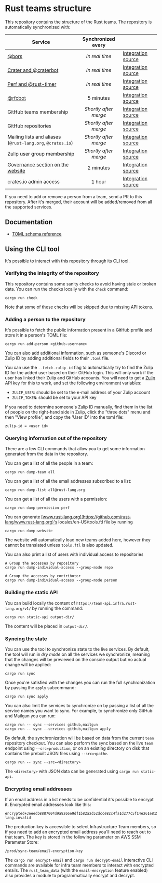 # Rust teams structure

This repository contains the structure of the Rust teams. The repository is
automatically synchronized with:

| Service                                                    |  Synchronized every   |                                           |
|------------------------------------------------------------|:---------------------:|-------------------------------------------|
| [@bors][bors]                                              |    *In real time*     | [Integration source][bors-src]            |
| [Crater and @craterbot][crater]                            |    *In real time*     | [Integration source][crater-src]          |
| [Perf and @rust-timer][perf]                               |    *In real time*     | [Integration source][perf-src]            |
| [@rfcbot][rfcbot]                                          |       5 minutes       | [Integration source][rfcbot-src]          |
| GitHub teams membership                                    | *Shortly after merge* | [Integration source][sync-team-src]       |
| GitHub repositories                                        | *Shortly after merge* | [Integration source][sync-team-src]       |
| Mailing lists and aliases (`@rust-lang.org`, `@crates.io`) | *Shortly after merge* | [Integration source][sync-team-src]       |
| Zulip user group membership                                | *Shortly after merge* | [Integration source][sync-team-src]       |
| [Governance section on the website][www]                   |       2 minutes       | [Integration source][www-src]             |
| crates.io admin access                                     |        1 hour         | [Integration source][crates-io-admin-src] |

If you need to add or remove a person from a team, send a PR to this
repository. After it's merged, their account will be added/removed
from all the supported services.

[bors]: https://buildbot2.rust-lang.org/homu

[bors-src]: https://github.com/rust-lang/homu/blob/master/homu/auth.py

[www]: https://www.rust-lang.org/governance

[www-src]: https://github.com/rust-lang/www.rust-lang.org/blob/master/src/teams.rs

[crater]: https://github.com/rust-lang-nursery/crater

[crater-src]: https://github.com/rust-lang-nursery/crater/blob/master/src/server/auth.rs

[perf]: https://perf.rust-lang.org

[perf-src]: https://github.com/rust-lang-nursery/rustc-perf/blob/master/site/src/server.rs

[rfcbot]: https://rfcbot.rs

[rfcbot-src]: https://github.com/anp/rfcbot-rs/blob/master/src/teams.rs

[sync-team-src]: sync-team

[crates-io-admin-src]: https://github.com/rust-lang/crates.io/blob/main/src/worker/jobs/sync_admins.rs

## Documentation

* [TOML schema reference](docs/toml-schema.md)

## Using the CLI tool

It's possible to interact with this repository through its CLI tool.

### Verifying the integrity of the repository

This repository contains some sanity checks to avoid having stale or broken
data. You can run the checks locally with the `check` command:

```
cargo run check
```

Note that some of these checks will be skipped due to missing API tokens.

### Adding a person to the repository

It's possible to fetch the public information present in a GitHub profile and
store it in a person's TOML file:

```
cargo run add-person <github-username>
```

You can also add additional information, such as someone's Discord or Zulip ID by adding additional fields to their `.toml` file.

You can use the `--fetch-zulip-id` flag to automatically try to find the Zulip ID for the added user based on their GitHub login. This will only work if the user has linked their Zulip and GitHub accounts. You will need to get a [Zulip API key](https://zulip.com/api/api-keys#get-your-api-key) for this to work, and set the following environment variables:

- `ZULIP_USER`: should be set to the e-mail address of your Zulip account
- `ZULIP_TOKEN`: should be set to your API key

If you need to determine someone's Zulip ID manually, find them in the list of people on the
right-hand side in Zulip, click the "three dots" menu and then "View profile", and copy the 'User ID'
into the toml file:

```
zulip-id = <user id>
```

### Querying information out of the repository

There are a few CLI commands that allow you to get some information generated
from the data in the repository.

You can get a list of all the people in a team:

```
cargo run dump-team all
```

You can get a list of all the email addresses subscribed to a list:

```
cargo run dump-list all@rust-lang.org
```

You can get a list of all the users with a permission:

```
cargo run dump-permission perf
```

You can generate [www.rust-lang.org](https://github.com/rust-lang/www.rust-lang.org)'s locales/en-US/tools.ftl file by running

```
cargo run dump-website
```

The website will automatically load new teams added here, however they cannot be translated unless `tools.ftl` is also updated.

You can also print a list of users with individual access to repositories

```
# Group the accesses by repository
cargo run dump-individual-access --group-mode repo

# Group the accesses by contributor
cargo run dump-individual-access --group-mode person
```

### Building the static API

You can build locally the content of `https://team-api.infra.rust-lang.org/v1/`
by running the command:

```
cargo run static-api output-dir/
```

The content will be placed in `output-dir/`.

### Syncing the state

You can use the tool to synchronize state to the live services. By default, the tool will run in *dry mode* on all the services we synchronize, meaning that the changes will be previewed on the console output but no actual change will be applied:

```
cargo run sync
```

Once you're satisfied with the changes you can run the full synchronization by
passing the `apply` subcommand:

```
cargo run sync apply
```

You can also limit the services to synchronize on by passing a list of all the
service names you want to sync. For example, to synchronize only GitHub and
Mailgun you can run:

```
cargo run -- sync --services github,mailgun
cargo run -- sync --services github,mailgun apply
```

By default, the synchronization will be based on data from the current `team` repository checkout.
You can also perform the sync based on the live `team` endpoint using `--src=production`, or on an existing directory on disk that contains the prebuilt JSON files using `--src=<path>`.

```
cargo run -- sync --src=<directory>
```

The `<directory>` with JSON data can be generated using `cargo run static-api`.

### Encrypting email addresses

If an email address in a list needs to be confidential it's possible to encrypt
it. Encrypted email addresses look like this:

```
encrypted+3eeedb8887004d9a8266e9df1b82a2d52dcce82c4fa1d277c5f14e261e8155acc8a66344edc972fa58b678dc2bcad2e8f7c201a1eede9c16639fe07df8bac5aa1097b2ad9699a700edb32ef192eaa74bf7af0a@rust-lang.invalid
```

The production key is accessible to select Infrastructure Team members, so if
you need to add an encrypted email address you'll need to reach out to that
team. The key is stored in the following parameter on AWS SSM Parameter Store:

```
/prod/sync-team/email-encryption-key
```

The `cargo run encrypt-email` and `cargo run decrypt-email` interactive CLI
commands are available for infra team members to interact with encrypted
emails. The `rust_team_data` (with the `email-encryption` feature enabled) also
provides a module to programmatically encrypt and decrypt.
